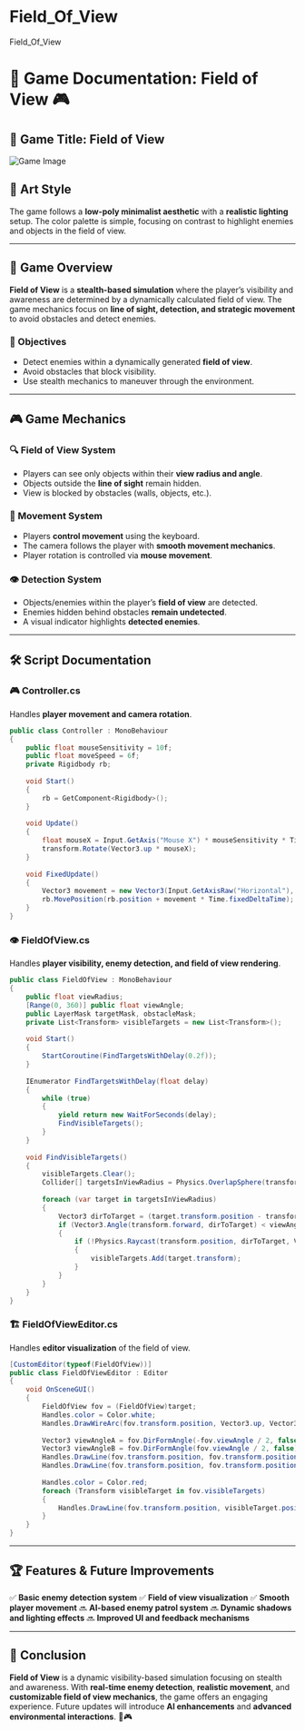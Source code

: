 # Field_Of_View
 Field_Of_View
 
# 📜 Game Documentation: Field of View 🎮

## 📌 Game Title: Field of View  
![Game Image](https://user-images.githubusercontent.com/62818241/201537367-0af1bf60-2a03-483f-ab7e-f586f662d5e1.png)

## 🎨 Art Style
The game follows a **low-poly minimalist aesthetic** with a **realistic lighting** setup. The color palette is simple, focusing on contrast to highlight enemies and objects in the field of view.

---
## 📖 Game Overview
**Field of View** is a **stealth-based simulation** where the player’s visibility and awareness are determined by a dynamically calculated field of view. The game mechanics focus on **line of sight, detection, and strategic movement** to avoid obstacles and detect enemies.

### 🎯 Objectives
- Detect enemies within a dynamically generated **field of view**.
- Avoid obstacles that block visibility.
- Use stealth mechanics to maneuver through the environment.

---
## 🎮 Game Mechanics
### 🔍 Field of View System
- Players can see only objects within their **view radius and angle**.
- Objects outside the **line of sight** remain hidden.
- View is blocked by obstacles (walls, objects, etc.).

### 🚶 Movement System
- Players **control movement** using the keyboard.
- The camera follows the player with **smooth movement mechanics**.
- Player rotation is controlled via **mouse movement**.

### 👁️ Detection System
- Objects/enemies within the player’s **field of view** are detected.
- Enemies hidden behind obstacles **remain undetected**.
- A visual indicator highlights **detected enemies**.

---
## 🛠️ Script Documentation

### 🎮 **Controller.cs**
Handles **player movement and camera rotation**.

```csharp
public class Controller : MonoBehaviour
{
    public float mouseSensitivity = 10f;
    public float moveSpeed = 6f;
    private Rigidbody rb;
    
    void Start()
    {
        rb = GetComponent<Rigidbody>();
    }
    
    void Update()
    {
        float mouseX = Input.GetAxis("Mouse X") * mouseSensitivity * Time.deltaTime;
        transform.Rotate(Vector3.up * mouseX);
    }
    
    void FixedUpdate()
    {
        Vector3 movement = new Vector3(Input.GetAxisRaw("Horizontal"), 0, Input.GetAxisRaw("Vertical")).normalized * moveSpeed;
        rb.MovePosition(rb.position + movement * Time.fixedDeltaTime);
    }
}
```

### 👁️ **FieldOfView.cs**
Handles **player visibility, enemy detection, and field of view rendering**.

```csharp
public class FieldOfView : MonoBehaviour
{
    public float viewRadius;
    [Range(0, 360)] public float viewAngle;
    public LayerMask targetMask, obstacleMask;
    private List<Transform> visibleTargets = new List<Transform>();
    
    void Start()
    {
        StartCoroutine(FindTargetsWithDelay(0.2f));
    }
    
    IEnumerator FindTargetsWithDelay(float delay)
    {
        while (true)
        {
            yield return new WaitForSeconds(delay);
            FindVisibleTargets();
        }
    }
    
    void FindVisibleTargets()
    {
        visibleTargets.Clear();
        Collider[] targetsInViewRadius = Physics.OverlapSphere(transform.position, viewRadius, targetMask);
        
        foreach (var target in targetsInViewRadius)
        {
            Vector3 dirToTarget = (target.transform.position - transform.position).normalized;
            if (Vector3.Angle(transform.forward, dirToTarget) < viewAngle / 2)
            {
                if (!Physics.Raycast(transform.position, dirToTarget, Vector3.Distance(transform.position, target.transform.position), obstacleMask))
                {
                    visibleTargets.Add(target.transform);
                }
            }
        }
    }
}
```

### 🏗️ **FieldOfViewEditor.cs**
Handles **editor visualization** of the field of view.

```csharp
[CustomEditor(typeof(FieldOfView))]
public class FieldOfViewEditor : Editor
{
    void OnSceneGUI()
    {
        FieldOfView fov = (FieldOfView)target;
        Handles.color = Color.white;
        Handles.DrawWireArc(fov.transform.position, Vector3.up, Vector3.forward, 360, fov.viewRadius);
        
        Vector3 viewAngleA = fov.DirFormAngle(-fov.viewAngle / 2, false);
        Vector3 viewAngleB = fov.DirFormAngle(fov.viewAngle / 2, false);
        Handles.DrawLine(fov.transform.position, fov.transform.position + viewAngleA * fov.viewRadius);
        Handles.DrawLine(fov.transform.position, fov.transform.position + viewAngleB * fov.viewRadius);
        
        Handles.color = Color.red;
        foreach (Transform visibleTarget in fov.visibleTargets)
        {
            Handles.DrawLine(fov.transform.position, visibleTarget.position);
        }
    }
}
```

---
## 🏆 Features & Future Improvements
✅ **Basic enemy detection system**
✅ **Field of view visualization**
✅ **Smooth player movement**
🔜 **AI-based enemy patrol system**
🔜 **Dynamic shadows and lighting effects**
🔜 **Improved UI and feedback mechanisms**

---
## 📌 Conclusion
**Field of View** is a dynamic visibility-based simulation focusing on stealth and awareness. With **real-time enemy detection**, **realistic movement**, and **customizable field of view mechanics**, the game offers an engaging experience. Future updates will introduce **AI enhancements** and **advanced environmental interactions**. 🚀🎮


